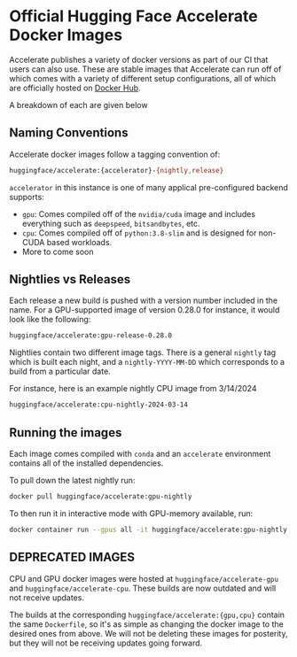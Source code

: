 <!---
Copyright 2024 The HuggingFace Team. All rights reserved.

Licensed under the Apache License, Version 2.0 (the "License");
you may not use this file except in compliance with the License.
You may obtain a copy of the License at

    http://www.apache.org/licenses/LICENSE-2.0

Unless required by applicable law or agreed to in writing, software
distributed under the License is distributed on an "AS IS" BASIS,
WITHOUT WARRANTIES OR CONDITIONS OF ANY KIND, either express or implied.
See the License for the specific language governing permissions and
limitations under the License.
-->

# Official Hugging Face Accelerate Docker Images

Accelerate publishes a variety of docker versions as part of our CI that users can also use. These are stable images that Accelerate can run off of which comes with a variety of different setup configurations, all of which are officially hosted on [Docker Hub](https://hub.docker.com/r/huggingface/accelerate).

A breakdown of each are given below

## Naming Conventions

Accelerate docker images follow a tagging convention of:

```bash
huggingface/accelerate:{accelerator}-{nightly,release}
```

`accelerator` in this instance is one of many applical pre-configured backend supports:
* `gpu`: Comes compiled off of the `nvidia/cuda` image and includes everything such as `deepspeed`, `bitsandbytes`, etc. 
* `cpu`: Comes compiled off of `python:3.8-slim` and is designed for non-CUDA based workloads.
* More to come soon

## Nightlies vs Releases

Each release a new build is pushed with a version number included in the name. For a GPU-supported image of version 0.28.0 for instance, it would look like the following:

```bash
huggingface/accelerate:gpu-release-0.28.0
```

Nightlies contain two different image tags. There is a general `nightly` tag which is built each night, and a `nightly-YYYY-MM-DD` which corresponds to a build from a particular date.

For instance, here is an example nightly CPU image from 3/14/2024

```bash
huggingface/accelerate:cpu-nightly-2024-03-14
```

## Running the images

Each image comes compiled with `conda` and an `accelerate` environment contains all of the installed dependencies. 

To pull down the latest nightly run:

```bash
docker pull huggingface/accelerate:gpu-nightly
```

To then run it in interactive mode with GPU-memory available, run:

```bash
docker container run --gpus all -it huggingface/accelerate:gpu-nightly
```

## DEPRECATED IMAGES

CPU and GPU docker images were hosted at `huggingface/accelerate-gpu` and `huggingface/accelerate-cpu`. These builds are now outdated and will not receive updates. 

The builds at the corresponding `huggingface/accelerate:{gpu,cpu}` contain the same `Dockerfile`, so it's as simple as changing the docker image to the desired ones from above. We will not be deleting these images for posterity, but they will not be receiving updates going forward.